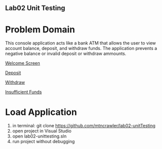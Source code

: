 ## Lab02 Unit Testing

# Problem Domain 
This console application acts like a bank ATM that allows the user to view account balance, deposit, and withdraw funds. The application prevents a negative balance or invalid deposit or withdraw ammounts.

[Welcome Screen](../assets/lab2.png)

[Deposit](../assets/lab2a.png)

[Withdraw](../assets/lab2b.png)

[Insufficient Funds](../assets/lab2c.png)

# Load Application
1.	in terminal: git clone https://github.com/mtncrawler/lab02-unitTesting
2.	open project in Visual Studio
3.	open lab02-unittesting.sln
4.	run project without debugging 

